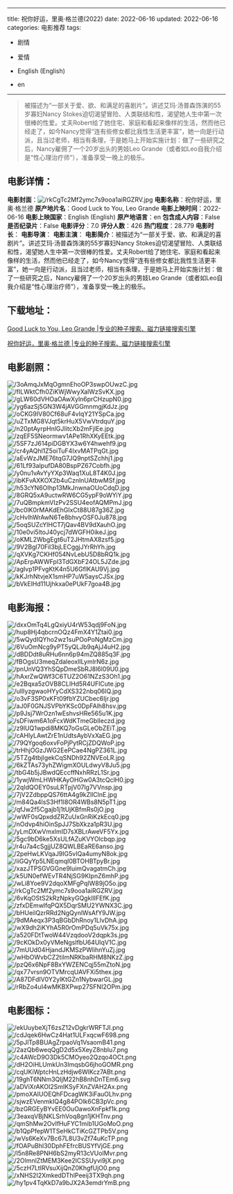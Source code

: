 
---
title: 祝你好运，里奥·格兰德(2022)
date: 2022-06-16
updated: 2022-06-16
categories: 电影推荐
tags:
- 剧情
- 爱情

- English (English)
- en
---


> 被描述为“一部关于爱、欲、和满足的喜剧片”。讲述艾玛·汤普森饰演的55岁寡妇Nancy Stokes迫切渴望冒险、人类联结和性，渴望她人生中第一次很棒的性爱。丈夫Robert给了她住宅、家庭和看起来像样的生活，然而他已经走了，如今Nancy觉得“连有些修女都比我性生活更丰富”，她一向是行动派，且当过老师，相当有条理，于是她马上开始实施计划：做了一些研究之后，Nancy雇佣了一个20岁出头的男妓Leo Grande（或者如Leo自我介绍是“性心理治疗师”），准备享受一晚上的极乐。

## **电影详情**：

**电影封面**：<img src="https://image.tmdb.org/t/p/w200/rkCgTc2Mf2ymc7s9ooa1aiRGZRV.jpg" alt="/rkCgTc2Mf2ymc7s9ooa1aiRGZRV.jpg" title="/rkCgTc2Mf2ymc7s9ooa1aiRGZRV.jpg">
**电影名称**：祝你好运，里奥·格兰德
**原产地片名**：Good Luck to You, Leo Grande
**电影上映时间**：2022-06-16
**电影上映国家**：English (English)
**原产地语言**：en
**包含成人内容**：False
**是否纪录片**：False
**电影评分**：7.0
**评分人数**：426
**热门程度**：28.779
**电影时长**：
**电影导演**：
**电影主演**：
**电影简介**：被描述为“一部关于爱、欲、和满足的喜剧片”。讲述艾玛·汤普森饰演的55岁寡妇Nancy Stokes迫切渴望冒险、人类联结和性，渴望她人生中第一次很棒的性爱。丈夫Robert给了她住宅、家庭和看起来像样的生活，然而他已经走了，如今Nancy觉得“连有些修女都比我性生活更丰富”，她一向是行动派，且当过老师，相当有条理，于是她马上开始实施计划：做了一些研究之后，Nancy雇佣了一个20岁出头的男妓Leo Grande（或者如Leo自我介绍是“性心理治疗师”），准备享受一晚上的极乐。

## **下载地址**：
[Good Luck to You, Leo Grande |专业的种子搜索、磁力链接搜索引擎](https://movie.amd794.com:2083/?search=Good%20Luck%20to%20You%2C%20Leo%20Grande&ordering=&mode=match_phrase&page_size=10&page=1)

[祝你好运，里奥·格兰德 |专业的种子搜索、磁力链接搜索引擎](https://movie.amd794.com:2083/?search=%E7%A5%9D%E4%BD%A0%E5%A5%BD%E8%BF%90%EF%BC%8C%E9%87%8C%E5%A5%A5%C2%B7%E6%A0%BC%E5%85%B0%E5%BE%B7&ordering=&mode=match_phrase&page_size=10&page=1)
 

## **电影剧照**：
<img src="https://image.tmdb.org/t/p/original/3oAmqJxMqOgmnEhoOP3swpOUwzC.jpg" alt="/3oAmqJxMqOgmnEhoOP3swpOUwzC.jpg" title="/3oAmqJxMqOgmnEhoOP3swpOUwzC.jpg"><img src="https://image.tmdb.org/t/p/original/fILWktCfh0ZiKWjWwyXalWzSvKX.jpg" alt="/fILWktCfh0ZiKWjWwyXalWzSvKX.jpg" title="/fILWktCfh0ZiKWjWwyXalWzSvKX.jpg"><img src="https://image.tmdb.org/t/p/original/gLW60dVHOaOAwXyln6prCHzupN0.jpg" alt="/gLW60dVHOaOAwXyln6prCHzupN0.jpg" title="/gLW60dVHOaOAwXyln6prCHzupN0.jpg"><img src="https://image.tmdb.org/t/p/original/yg6azSj5GN3W4jAVGGmnmgjKdJz.jpg" alt="/yg6azSj5GN3W4jAVGGmnmgjKdJz.jpg" title="/yg6azSj5GN3W4jAVGGmnmgjKdJz.jpg"><img src="https://image.tmdb.org/t/p/original/oCKG9IV80Cf68uF4vIqY21YSpCa.jpg" alt="/oCKG9IV80Cf68uF4vIqY21YSpCa.jpg" title="/oCKG9IV80Cf68uF4vIqY21YSpCa.jpg"><img src="https://image.tmdb.org/t/p/original/uZTxMG8VJqt5krHuX5VwVtrdquY.jpg" alt="/uZTxMG8VJqt5krHuX5VwVtrdquY.jpg" title="/uZTxMG8VJqt5krHuX5VwVtrdquY.jpg"><img src="https://image.tmdb.org/t/p/original/n20ptAyrpHnlGJIitcXb2mFjlEe.jpg" alt="/n20ptAyrpHnlGJIitcXb2mFjlEe.jpg" title="/n20ptAyrpHnlGJIitcXb2mFjlEe.jpg"><img src="https://image.tmdb.org/t/p/original/zqEF5SNeormwv1APe1RhXKyEEtk.jpg" alt="/zqEF5SNeormwv1APe1RhXKyEEtk.jpg" title="/zqEF5SNeormwv1APe1RhXKyEEtk.jpg"><img src="https://image.tmdb.org/t/p/original/5SF7zJ614piDGBYX3w6Y4hwehf9.jpg" alt="/5SF7zJ614piDGBYX3w6Y4hwehf9.jpg" title="/5SF7zJ614piDGBYX3w6Y4hwehf9.jpg"><img src="https://image.tmdb.org/t/p/original/cr4yAQhl1Z5oiTuF4IxvMATPqGt.jpg" alt="/cr4yAQhl1Z5oiTuF4IxvMATPqGt.jpg" title="/cr4yAQhl1Z5oiTuF4IxvMATPqGt.jpg"><img src="https://image.tmdb.org/t/p/original/aEvWzJME76tqG7JQ9nptSZchhj1.jpg" alt="/aEvWzJME76tqG7JQ9nptSZchhj1.jpg" title="/aEvWzJME76tqG7JQ9nptSZchhj1.jpg"><img src="https://image.tmdb.org/t/p/original/61Lf93alpufDA80BspPZ67Cobfh.jpg" alt="/61Lf93alpufDA80BspPZ67Cobfh.jpg" title="/61Lf93alpufDA80BspPZ67Cobfh.jpg"><img src="https://image.tmdb.org/t/p/original/y0nu1vAvYyYXp3Waq1XuL8T4K0J.jpg" alt="/y0nu1vAvYyYXp3Waq1XuL8T4K0J.jpg" title="/y0nu1vAvYyYXp3Waq1XuL8T4K0J.jpg"><img src="https://image.tmdb.org/t/p/original/ibKFvAXKOX2b4uCznlnUAtbwMSf.jpg" alt="/ibKFvAXKOX2b4uCznlnUAtbwMSf.jpg" title="/ibKFvAXKOX2b4uCznlnUAtbwMSf.jpg"><img src="https://image.tmdb.org/t/p/original/h53cYN6OIhp13MkJnwnaOUoCdqD.jpg" alt="/h53cYN6OIhp13MkJnwnaOUoCdqD.jpg" title="/h53cYN6OIhp13MkJnwnaOUoCdqD.jpg"><img src="https://image.tmdb.org/t/p/original/8GRQ5xA9uctwRW6CG5ypF9oWYiY.jpg" alt="/8GRQ5xA9uctwRW6CG5ypF9oWYiY.jpg" title="/8GRQ5xA9uctwRW6CG5ypF9oWYiY.jpg"><img src="https://image.tmdb.org/t/p/original/7uQBmpkmVIzPv2SSU4eofAQMPmJ.jpg" alt="/7uQBmpkmVIzPv2SSU4eofAQMPmJ.jpg" title="/7uQBmpkmVIzPv2SSU4eofAQMPmJ.jpg"><img src="https://image.tmdb.org/t/p/original/bc0lK0rMAKdEhGIxCt88U87g36Z.jpg" alt="/bc0lK0rMAKdEhGIxCt88U87g36Z.jpg" title="/bc0lK0rMAKdEhGIxCt88U87g36Z.jpg"><img src="https://image.tmdb.org/t/p/original/cHvlhWrAwN6Te8bhvyOSF0Ju878.jpg" alt="/cHvlhWrAwN6Te8bhvyOSF0Ju878.jpg" title="/cHvlhWrAwN6Te8bhvyOSF0Ju878.jpg"><img src="https://image.tmdb.org/t/p/original/5oqSUZcYlHCT7jQav4BV9dXauhO.jpg" alt="/5oqSUZcYlHCT7jQav4BV9dXauhO.jpg" title="/5oqSUZcYlHCT7jQav4BV9dXauhO.jpg"><img src="https://image.tmdb.org/t/p/original/10e0vi5ltoJ40ycj7dWGFH0ikeJ.jpg" alt="/10e0vi5ltoJ40ycj7dWGFH0ikeJ.jpg" title="/10e0vi5ltoJ40ycj7dWGFH0ikeJ.jpg"><img src="https://image.tmdb.org/t/p/original/oKML2WbgEgt6uT2JHtmAX8zsf5.jpg" alt="/oKML2WbgEgt6uT2JHtmAX8zsf5.jpg" title="/oKML2WbgEgt6uT2JHtmAX8zsf5.jpg"><img src="https://image.tmdb.org/t/p/original/9V2Bgl70Fil3bjLECggjJYrRhYh.jpg" alt="/9V2Bgl70Fil3bjLECggjJYrRhYh.jpg" title="/9V2Bgl70Fil3bjLECggjJYrRhYh.jpg"><img src="https://image.tmdb.org/t/p/original/qXVKg7CKHf054NvLebU5D8bRQ1k.jpg" alt="/qXVKg7CKHf054NvLebU5D8bRQ1k.jpg" title="/qXVKg7CKHf054NvLebU5D8bRQ1k.jpg"><img src="https://image.tmdb.org/t/p/original/ApErpAWWFpl3TdGXbF24OL5JZde.jpg" alt="/ApErpAWWFpl3TdGXbF24OL5JZde.jpg" title="/ApErpAWWFpl3TdGXbF24OL5JZde.jpg"><img src="https://image.tmdb.org/t/p/original/agIvp1PFvgKtK4n5U6GfIKAU9Vj.jpg" alt="/agIvp1PFvgKtK4n5U6GfIKAU9Vj.jpg" title="/agIvp1PFvgKtK4n5U6GfIKAU9Vj.jpg"><img src="https://image.tmdb.org/t/p/original/kKJrhNtvjeX1smHP7uW5aysCJSx.jpg" alt="/kKJrhNtvjeX1smHP7uW5aysCJSx.jpg" title="/kKJrhNtvjeX1smHP7uW5aysCJSx.jpg"><img src="https://image.tmdb.org/t/p/original/bVkElHd11Ujhkxa0ePUkF7goa4B.jpg" alt="/bVkElHd11Ujhkxa0ePUkF7goa4B.jpg" title="/bVkElHd11Ujhkxa0ePUkF7goa4B.jpg">

## **电影海报**：
<img src="https://image.tmdb.org/t/p/original/dxxOmTq4LgQxiyU4rW53qdj9FoN.jpg" alt="/dxxOmTq4LgQxiyU4rW53qdj9FoN.jpg" title="/dxxOmTq4LgQxiyU4rW53qdj9FoN.jpg"><img src="https://image.tmdb.org/t/p/original/hup8Hj4qbcrnOQz4FmX4Y1Ztai0.jpg" alt="/hup8Hj4qbcrnOQz4FmX4Y1Ztai0.jpg" title="/hup8Hj4qbcrnOQz4FmX4Y1Ztai0.jpg"><img src="https://image.tmdb.org/t/p/original/5wQydIQYho2wz1suPOoPoNgMzCm.jpg" alt="/5wQydIQYho2wz1suPOoPoNgMzCm.jpg" title="/5wQydIQYho2wz1suPOoPoNgMzCm.jpg"><img src="https://image.tmdb.org/t/p/original/6VuOmNcg9yPT5yQLJb9qAjJ4uH2.jpg" alt="/6VuOmNcg9yPT5yQLJb9qAjJ4uH2.jpg" title="/6VuOmNcg9yPT5yQLJb9qAjJ4uH2.jpg"><img src="https://image.tmdb.org/t/p/original/dBDDdt8uRHu6nn6p94mZQ885q3F.jpg" alt="/dBDDdt8uRHu6nn6p94mZQ885q3F.jpg" title="/dBDDdt8uRHu6nn6p94mZQ885q3F.jpg"><img src="https://image.tmdb.org/t/p/original/fBOgsU3meqZdaleoxlILymlrN6z.jpg" alt="/fBOgsU3meqZdaleoxlILymlrN6z.jpg" title="/fBOgsU3meqZdaleoxlILymlrN6z.jpg"><img src="https://image.tmdb.org/t/p/original/pnUnVQ3YhSQpDmeSbRJ8l6l09U0.jpg" alt="/pnUnVQ3YhSQpDmeSbRJ8l6l09U0.jpg" title="/pnUnVQ3YhSQpDmeSbRJ8l6l09U0.jpg"><img src="https://image.tmdb.org/t/p/original/hAxrZwQWf3C6TUZ2O61NZzS3Oh1.jpg" alt="/hAxrZwQWf3C6TUZ2O61NZzS3Oh1.jpg" title="/hAxrZwQWf3C6TUZ2O61NZzS3Oh1.jpg"><img src="https://image.tmdb.org/t/p/original/e2Bqxa5zOVB8CLIHd5R4UFlCute.jpg" alt="/e2Bqxa5zOVB8CLIHd5R4UFlCute.jpg" title="/e2Bqxa5zOVB8CLIHd5R4UFlCute.jpg"><img src="https://image.tmdb.org/t/p/original/ullIyzgwaoHYyCdXS322nbq06lQ.jpg" alt="/ullIyzgwaoHYyCdXS322nbq06lQ.jpg" title="/ullIyzgwaoHYyCdXS322nbq06lQ.jpg"><img src="https://image.tmdb.org/t/p/original/o3vF3SP0xKFt09fbYZUCbec6Ijr.jpg" alt="/o3vF3SP0xKFt09fbYZUCbec6Ijr.jpg" title="/o3vF3SP0xKFt09fbYZUCbec6Ijr.jpg"><img src="https://image.tmdb.org/t/p/original/aJ0F0GNJSVPbYKSc0DpFAlh8hsv.jpg" alt="/aJ0F0GNJSVPbYKSc0DpFAlh8hsv.jpg" title="/aJ0F0GNJSVPbYKSc0DpFAlh8hsv.jpg"><img src="https://image.tmdb.org/t/p/original/p9Jsj7WrOzn1wEshvsHRe565u1K.jpg" alt="/p9Jsj7WrOzn1wEshvsHRe565u1K.jpg" title="/p9Jsj7WrOzn1wEshvsHRe565u1K.jpg"><img src="https://image.tmdb.org/t/p/original/sDFiwm6A1oFcxWdKTmeGblIeczd.jpg" alt="/sDFiwm6A1oFcxWdKTmeGblIeczd.jpg" title="/sDFiwm6A1oFcxWdKTmeGblIeczd.jpg"><img src="https://image.tmdb.org/t/p/original/z9lUQ1wpdi8MKQ7oGsGLeObZEiT.jpg" alt="/z9lUQ1wpdi8MKQ7oGsGLeObZEiT.jpg" title="/z9lUQ1wpdi8MKQ7oGsGLeObZEiT.jpg"><img src="https://image.tmdb.org/t/p/original/cAHlyLAwtZrE1nUdtsAybVxXaEG.jpg" alt="/cAHlyLAwtZrE1nUdtsAybVxXaEG.jpg" title="/cAHlyLAwtZrE1nUdtsAybVxXaEG.jpg"><img src="https://image.tmdb.org/t/p/original/79QYgoq6oxvFoPjPytRCjZDQWoP.jpg" alt="/79QYgoq6oxvFoPjPytRCjZDQWoP.jpg" title="/79QYgoq6oxvFoPjPytRCjZDQWoP.jpg"><img src="https://image.tmdb.org/t/p/original/trHhjOGzJWG2EePCae4NgPZ361L.jpg" alt="/trHhjOGzJWG2EePCae4NgPZ361L.jpg" title="/trHhjOGzJWG2EePCae4NgPZ361L.jpg"><img src="https://image.tmdb.org/t/p/original/5TZg4tbjIgekCqSNDh92ZNVEoLR.jpg" alt="/5TZg4tbjIgekCqSNDh92ZNVEoLR.jpg" title="/5TZg4tbjIgekCqSNDh92ZNVEoLR.jpg"><img src="https://image.tmdb.org/t/p/original/6kZTAs73yhZWigmXOULdwyV8Ju5.jpg" alt="/6kZTAs73yhZWigmXOULdwyV8Ju5.jpg" title="/6kZTAs73yhZWigmXOULdwyV8Ju5.jpg"><img src="https://image.tmdb.org/t/p/original/tbG4b5jJBwdQEccffNxhRRzL1Sr.jpg" alt="/tbG4b5jJBwdQEccffNxhRRzL1Sr.jpg" title="/tbG4b5jJBwdQEccffNxhRRzL1Sr.jpg"><img src="https://image.tmdb.org/t/p/original/1ywjWmLHWHKAyOHGw0A3tcQclH0.jpg" alt="/1ywjWmLHWHKAyOHGw0A3tcQclH0.jpg" title="/1ywjWmLHWHKAyOHGw0A3tcQclH0.jpg"><img src="https://image.tmdb.org/t/p/original/2qIdQOEY0suLRTpjV07lg7VVnsp.jpg" alt="/2qIdQOEY0suLRTpjV07lg7VVnsp.jpg" title="/2qIdQOEY0suLRTpjV07lg7VVnsp.jpg"><img src="https://image.tmdb.org/t/p/original/7jV2ZdbppQS76ttA4g9kZllClnE.jpg" alt="/7jV2ZdbppQS76ttA4g9kZllClnE.jpg" title="/7jV2ZdbppQS76ttA4g9kZllClnE.jpg"><img src="https://image.tmdb.org/t/p/original/m84Qa4lsS3Hf1I8OR4WBs8N5pT1.jpg" alt="/m84Qa4lsS3Hf1I8OR4WBs8N5pT1.jpg" title="/m84Qa4lsS3Hf1I8OR4WBs8N5pT1.jpg"><img src="https://image.tmdb.org/t/p/original/qfJw2f5Cgajb1j1tUjKBfmRs0jO.jpg" alt="/qfJw2f5Cgajb1j1tUjKBfmRs0jO.jpg" title="/qfJw2f5Cgajb1j1tUjKBfmRs0jO.jpg"><img src="https://image.tmdb.org/t/p/original/wWF0sQpxddZRZuUxGnRiKzkEcq0.jpg" alt="/wWF0sQpxddZRZuUxGnRiKzkEcq0.jpg" title="/wWF0sQpxddZRZuUxGnRiKzkEcq0.jpg"><img src="https://image.tmdb.org/t/p/original/nOdvp4hiOinSpJJ7SbXkza1pR3U.jpg" alt="/nOdvp4hiOinSpJJ7SbXkza1pR3U.jpg" title="/nOdvp4hiOinSpJJ7SbXkza1pR3U.jpg"><img src="https://image.tmdb.org/t/p/original/yLmDXwVmxlmID7sXBLrAweVF5Yx.jpg" alt="/yLmDXwVmxlmID7sXBLrAweVF5Yx.jpg" title="/yLmDXwVmxlmID7sXBLrAweVF5Yx.jpg"><img src="https://image.tmdb.org/t/p/original/5gc9bD6ke5XsULfAZuKVYOlcbqp.jpg" alt="/5gc9bD6ke5XsULfAZuKVYOlcbqp.jpg" title="/5gc9bD6ke5XsULfAZuKVYOlcbqp.jpg"><img src="https://image.tmdb.org/t/p/original/r4u7a4cSgjjUZ8QWLBEaRE6anso.jpg" alt="/r4u7a4cSgjjUZ8QWLBEaRE6anso.jpg" title="/r4u7a4cSgjjUZ8QWLBEaRE6anso.jpg"><img src="https://image.tmdb.org/t/p/original/2peHwLKVqaJ9IG5vIQa4umyN8ok.jpg" alt="/2peHwLKVqaJ9IG5vIQa4umyN8ok.jpg" title="/2peHwLKVqaJ9IG5vIQa4umyN8ok.jpg"><img src="https://image.tmdb.org/t/p/original/iiGQyYp5LNEqmqI0BTOHBTpyBr.jpg" alt="/iiGQyYp5LNEqmqI0BTOHBTpyBr.jpg" title="/iiGQyYp5LNEqmqI0BTOHBTpyBr.jpg"><img src="https://image.tmdb.org/t/p/original/xazJTPSGVGGne9luimQvagatmCh.jpg" alt="/xazJTPSGVGGne9luimQvagatmCh.jpg" title="/xazJTPSGVGGne9luimQvagatmCh.jpg"><img src="https://image.tmdb.org/t/p/original/k5UN0efWEvTR4NjSG9KIpnZ6mhP.jpg" alt="/k5UN0efWEvTR4NjSG9KIpnZ6mhP.jpg" title="/k5UN0efWEvTR4NjSG9KIpnZ6mhP.jpg"><img src="https://image.tmdb.org/t/p/original/wLi8Yoe9V2dqoXMFgPqIW89jO5o.jpg" alt="/wLi8Yoe9V2dqoXMFgPqIW89jO5o.jpg" title="/wLi8Yoe9V2dqoXMFgPqIW89jO5o.jpg"><img src="https://image.tmdb.org/t/p/original/rkCgTc2Mf2ymc7s9ooa1aiRGZRV.jpg" alt="/rkCgTc2Mf2ymc7s9ooa1aiRGZRV.jpg" title="/rkCgTc2Mf2ymc7s9ooa1aiRGZRV.jpg"><img src="https://image.tmdb.org/t/p/original/6vKqOStS2kRzNpkyGQgkIllFEfK.jpg" alt="/6vKqOStS2kRzNpkyGQgkIllFEfK.jpg" title="/6vKqOStS2kRzNpkyGQgkIllFEfK.jpg"><img src="https://image.tmdb.org/t/p/original/zfxDEmwlfqPQX5DqrSMU2YWNX3C.jpg" alt="/zfxDEmwlfqPQX5DqrSMU2YWNX3C.jpg" title="/zfxDEmwlfqPQX5DqrSMU2YWNX3C.jpg"><img src="https://image.tmdb.org/t/p/original/bHUeilQzrRRd2NgQynlWsAfY9JW.jpg" alt="/bHUeilQzrRRd2NgQynlWsAfY9JW.jpg" title="/bHUeilQzrRRd2NgQynlWsAfY9JW.jpg"><img src="https://image.tmdb.org/t/p/original/9dMAeqx3P3qBGbDhRnoy1LlvDhA.jpg" alt="/9dMAeqx3P3qBGbDhRnoy1LlvDhA.jpg" title="/9dMAeqx3P3qBGbDhRnoy1LlvDhA.jpg"><img src="https://image.tmdb.org/t/p/original/wX9dh2iKYhA5R0rOmPDq5uVk75x.jpg" alt="/wX9dh2iKYhA5R0rOmPDq5uVk75x.jpg" title="/wX9dh2iKYhA5R0rOmPDq5uVk75x.jpg"><img src="https://image.tmdb.org/t/p/original/a520FDtTwoW44VzqdooV2dqpk3s.jpg" alt="/a520FDtTwoW44VzqdooV2dqpk3s.jpg" title="/a520FDtTwoW44VzqdooV2dqpk3s.jpg"><img src="https://image.tmdb.org/t/p/original/9cKOkDx0yVMeNgsIfbU64UlqV1C.jpg" alt="/9cKOkDx0yVMeNgsIfbU64UlqV1C.jpg" title="/9cKOkDx0yVMeNgsIfbU64UlqV1C.jpg"><img src="https://image.tmdb.org/t/p/original/7mUUd04HjandJKMSzPWlihnYuZj.jpg" alt="/7mUUd04HjandJKMSzPWlihnYuZj.jpg" title="/7mUUd04HjandJKMSzPWlihnYuZj.jpg"><img src="https://image.tmdb.org/t/p/original/wHbOWvbCZ2tilmNRKbaRHM8NKzZ.jpg" alt="/wHbOWvbCZ2tilmNRKbaRHM8NKzZ.jpg" title="/wHbOWvbCZ2tilmNRKbaRHM8NKzZ.jpg"><img src="https://image.tmdb.org/t/p/original/pzQ6x6NpF8BxYWZENCqj55mZtoN.jpg" alt="/pzQ6x6NpF8BxYWZENCqj55mZtoN.jpg" title="/pzQ6x6NpF8BxYWZENCqj55mZtoN.jpg"><img src="https://image.tmdb.org/t/p/original/qx77vrsn9OTVMrcqUAVFXi5thex.jpg" alt="/qx77vrsn9OTVMrcqUAVFXi5thex.jpg" title="/qx77vrsn9OTVMrcqUAVFXi5thex.jpg"><img src="https://image.tmdb.org/t/p/original/A87DFdIV0Y2ylKtGZn1NybwarGL.jpg" alt="/A87DFdIV0Y2ylKtGZn1NybwarGL.jpg" title="/A87DFdIV0Y2ylKtGZn1NybwarGL.jpg"><img src="https://image.tmdb.org/t/p/original/rRbZo4uI4wMKBXPwp27SFNI2OPm.jpg" alt="/rRbZo4uI4wMKBXPwp27SFNI2OPm.jpg" title="/rRbZo4uI4wMKBXPwp27SFNI2OPm.jpg">

## **电影图标**：
<img src="https://image.tmdb.org/t/p/original/ekUuybeXjT6zsZ12vDgkrWRFTJI.png" alt="/ekUuybeXjT6zsZ12vDgkrWRFTJI.png" title="/ekUuybeXjT6zsZ12vDgkrWRFTJI.png"><img src="https://image.tmdb.org/t/p/original/cdJqek6HwCz4Hat1ULFxqcwF698.png" alt="/cdJqek6HwCz4Hat1ULFxqcwF698.png" title="/cdJqek6HwCz4Hat1ULFxqcwF698.png"><img src="https://image.tmdb.org/t/p/original/5pJlTp8BUAgZrpaoVq1VsaomB41.png" alt="/5pJlTp8BUAgZrpaoVq1VsaomB41.png" title="/5pJlTp8BUAgZrpaoVq1VsaomB41.png"><img src="https://image.tmdb.org/t/p/original/2azQb6weqQgD2d5x5XeyZ8nblu7.png" alt="/2azQb6weqQgD2d5x5XeyZ8nblu7.png" title="/2azQb6weqQgD2d5x5XeyZ8nblu7.png"><img src="https://image.tmdb.org/t/p/original/c4AWcD9O3Dk5CMOyeo2Qzqo4OCt.png" alt="/c4AWcD9O3Dk5CMOyeo2Qzqo4OCt.png" title="/c4AWcD9O3Dk5CMOyeo2Qzqo4OCt.png"><img src="https://image.tmdb.org/t/p/original/dH2OiHLUmkUn3ImqsbG6jhoGOMR.png" alt="/dH2OiHLUmkUn3ImqsbG6jhoGOMR.png" title="/dH2OiHLUmkUn3ImqsbG6jhoGOMR.png"><img src="https://image.tmdb.org/t/p/original/cqUKiWptcHnLzHdjw6WlKcz7ABt.png" alt="/cqUKiWptcHnLzHdjw6WlKcz7ABt.png" title="/cqUKiWptcHnLzHdjw6WlKcz7ABt.png"><img src="https://image.tmdb.org/t/p/original/19ghT6NNm3QIjM22hB8nhDnTEm6.svg" alt="/19ghT6NNm3QIjM22hB8nhDnTEm6.svg" title="/19ghT6NNm3QIjM22hB8nhDnTEm6.svg"><img src="https://image.tmdb.org/t/p/original/aDViXrAKOI2SmIKSyFXnZVAH2Ax.png" alt="/aDViXrAKOI2SmIKSyFXnZVAH2Ax.png" title="/aDViXrAKOI2SmIKSyFXnZVAH2Ax.png"><img src="https://image.tmdb.org/t/p/original/pmoXAIUOEQhFDcagWK3iFauOLhv.png" alt="/pmoXAIUOEQhFDcagWK3iFauOLhv.png" title="/pmoXAIUOEQhFDcagWK3iFauOLhv.png"><img src="https://image.tmdb.org/t/p/original/sjwzEVenmkIQ4g84POlk6CB3pVc.png" alt="/sjwzEVenmkIQ4g84POlk6CB3pVc.png" title="/sjwzEVenmkIQ4g84POlk6CB3pVc.png"><img src="https://image.tmdb.org/t/p/original/bzGRGEyBYvEE0OuOawoXnFpkf1k.png" alt="/bzGRGEyBYvEE0OuOawoXnFpkf1k.png" title="/bzGRGEyBYvEE0OuOawoXnFpkf1k.png"><img src="https://image.tmdb.org/t/p/original/3eaxqVBjNKLSrhVoq8gn1jKHTnv.png" alt="/3eaxqVBjNKLSrhVoq8gn1jKHTnv.png" title="/3eaxqVBjNKLSrhVoq8gn1jKHTnv.png"><img src="https://image.tmdb.org/t/p/original/qmShMw2OvIfHuFYC1mib1UGoMoO.png" alt="/qmShMw2OvIfHuFYC1mib1UGoMoO.png" title="/qmShMw2OvIfHuFYC1mib1UGoMoO.png"><img src="https://image.tmdb.org/t/p/original/b1QpPfepW1TSeHkCTiKcGZTPb5V.png" alt="/b1QpPfepW1TSeHkCTiKcGZTPb5V.png" title="/b1QpPfepW1TSeHkCTiKcGZTPb5V.png"><img src="https://image.tmdb.org/t/p/original/wVs6KeXv7Bc67L8U3vZf74uKcTP.png" alt="/wVs6KeXv7Bc67L8U3vZf74uKcTP.png" title="/wVs6KeXv7Bc67L8U3vZf74uKcTP.png"><img src="https://image.tmdb.org/t/p/original/fOAPuBhl30DphFEfrcBUSYfVjGE.png" alt="/fOAPuBhl30DphFEfrcBUSYfVjGE.png" title="/fOAPuBhl30DphFEfrcBUSYfVjGE.png"><img src="https://image.tmdb.org/t/p/original/l5n8Re8PNH6bS2myR13cVUoIMvr.png" alt="/l5n8Re8PNH6bS2myR13cVUoIMvr.png" title="/l5n8Re8PNH6bS2myR13cVUoIMvr.png"><img src="https://image.tmdb.org/t/p/original/2OlmnlZtMEM3Kee2lCSSUyvi9jX.png" alt="/2OlmnlZtMEM3Kee2lCSSUyvi9jX.png" title="/2OlmnlZtMEM3Kee2lCSSUyvi9jX.png"><img src="https://image.tmdb.org/t/p/original/5czH7LtIRVsuXijQnZ0KhgfUjO0.png" alt="/5czH7LtIRVsuXijQnZ0KhgfUjO0.png" title="/5czH7LtIRVsuXijQnZ0KhgfUjO0.png"><img src="https://image.tmdb.org/t/p/original/xNHS2I2XmkedDThlPeeij3TX9qh.png" alt="/xNHS2I2XmkedDThlPeeij3TX9qh.png" title="/xNHS2I2XmkedDThlPeeij3TX9qh.png"><img src="https://image.tmdb.org/t/p/original/hy1pv4TqKkD7a9bJX2A3emdrYmB.png" alt="/hy1pv4TqKkD7a9bJX2A3emdrYmB.png" title="/hy1pv4TqKkD7a9bJX2A3emdrYmB.png">
